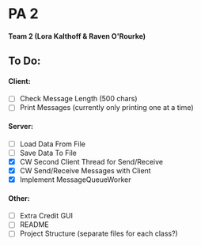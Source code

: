 # PA 2
#### Team 2 (Lora Kalthoff & Raven O'Rourke)

## To Do:
#### Client:
- [ ] Check Message Length (500 chars)
- [ ] Print Messages (currently only printing one at a time)

#### Server: 
- [ ] Load Data From File
- [ ] Save Data To File
- [X] CW Second Client Thread for Send/Receive
- [X] CW Send/Receive Messages with Client
- [X] Implement MessageQueueWorker

#### Other:
- [ ] Extra Credit GUI
- [ ] README
- [ ] Project Structure (separate files for each class?)